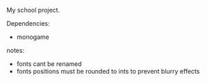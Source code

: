 My school project.

Dependencies:
- monogame

notes:
- fonts cant be renamed
- fonts positions must be rounded to ints to prevent blurry effects
